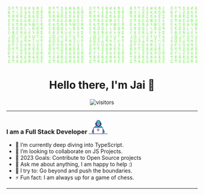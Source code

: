  <img src="./matrix.svg"> 
<p>
  <h1 align="center"><b>Hello there, I'm Jai 👋</b></h1>
</p>

<p align="center">
    <img align="center" alt="visitors" src="https://gpvc.arturio.dev/33j33" />
</p>

<!--
**33j33/33j33** is a ✨ _special_ ✨ repository because its `README.md` (this file) appears on your GitHub profile.
-->

---

### I am a Full Stack Developer  <img width="50px" src="./developer.gif">
- 🌱 I’m currently deep diving into TypeScript.
- 👯 I’m looking to collaborate on JS Projects. 
- 🥅 2023 Goals: Contribute to Open Source projects
- 💬 Ask me about anything, I am happy to help :)
- 🧗 I try to: Go beyond and push the boundaries.
- ⚡ Fun fact: I am always up for a game of chess.

---
